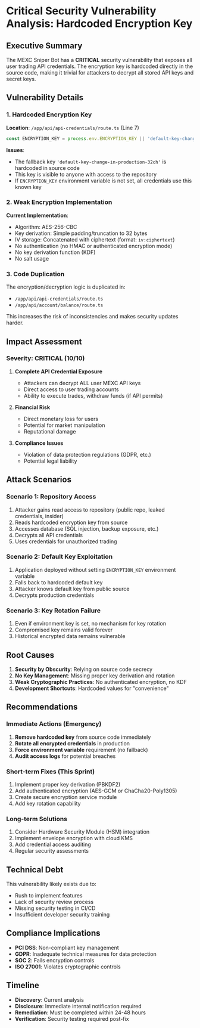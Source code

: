 # Critical Security Vulnerability Analysis: Hardcoded Encryption Key

## Executive Summary

The MEXC Sniper Bot has a **CRITICAL** security vulnerability that exposes all user trading API credentials. The encryption key is hardcoded directly in the source code, making it trivial for attackers to decrypt all stored API keys and secret keys.

## Vulnerability Details

### 1. **Hardcoded Encryption Key**

**Location**: `/app/api/api-credentials/route.ts` (Line 7)
```typescript
const ENCRYPTION_KEY = process.env.ENCRYPTION_KEY || 'default-key-change-in-production-32ch';
```

**Issues**:
- The fallback key `'default-key-change-in-production-32ch'` is hardcoded in source code
- This key is visible to anyone with access to the repository
- If `ENCRYPTION_KEY` environment variable is not set, all credentials use this known key

### 2. **Weak Encryption Implementation**

**Current Implementation**:
- Algorithm: AES-256-CBC
- Key derivation: Simple padding/truncation to 32 bytes
- IV storage: Concatenated with ciphertext (format: `iv:ciphertext`)
- No authentication (no HMAC or authenticated encryption mode)
- No key derivation function (KDF)
- No salt usage

### 3. **Code Duplication**

The encryption/decryption logic is duplicated in:
- `/app/api/api-credentials/route.ts`
- `/app/api/account/balance/route.ts`

This increases the risk of inconsistencies and makes security updates harder.

## Impact Assessment

### **Severity: CRITICAL (10/10)**

1. **Complete API Credential Exposure**
   - Attackers can decrypt ALL user MEXC API keys
   - Direct access to user trading accounts
   - Ability to execute trades, withdraw funds (if API permits)

2. **Financial Risk**
   - Direct monetary loss for users
   - Potential for market manipulation
   - Reputational damage

3. **Compliance Issues**
   - Violation of data protection regulations (GDPR, etc.)
   - Potential legal liability

## Attack Scenarios

### Scenario 1: Repository Access
1. Attacker gains read access to repository (public repo, leaked credentials, insider)
2. Reads hardcoded encryption key from source
3. Accesses database (SQL injection, backup exposure, etc.)
4. Decrypts all API credentials
5. Uses credentials for unauthorized trading

### Scenario 2: Default Key Exploitation
1. Application deployed without setting `ENCRYPTION_KEY` environment variable
2. Falls back to hardcoded default key
3. Attacker knows default key from public source
4. Decrypts production credentials

### Scenario 3: Key Rotation Failure
1. Even if environment key is set, no mechanism for key rotation
2. Compromised key remains valid forever
3. Historical encrypted data remains vulnerable

## Root Causes

1. **Security by Obscurity**: Relying on source code secrecy
2. **No Key Management**: Missing proper key derivation and rotation
3. **Weak Cryptographic Practices**: No authenticated encryption, no KDF
4. **Development Shortcuts**: Hardcoded values for "convenience"

## Recommendations

### Immediate Actions (Emergency)
1. **Remove hardcoded key** from source code immediately
2. **Rotate all encrypted credentials** in production
3. **Force environment variable** requirement (no fallback)
4. **Audit access logs** for potential breaches

### Short-term Fixes (This Sprint)
1. Implement proper key derivation (PBKDF2)
2. Add authenticated encryption (AES-GCM or ChaCha20-Poly1305)
3. Create secure encryption service module
4. Add key rotation capability

### Long-term Solutions
1. Consider Hardware Security Module (HSM) integration
2. Implement envelope encryption with cloud KMS
3. Add credential access auditing
4. Regular security assessments

## Technical Debt

This vulnerability likely exists due to:
- Rush to implement features
- Lack of security review process
- Missing security testing in CI/CD
- Insufficient developer security training

## Compliance Implications

- **PCI DSS**: Non-compliant key management
- **GDPR**: Inadequate technical measures for data protection
- **SOC 2**: Fails encryption controls
- **ISO 27001**: Violates cryptographic controls

## Timeline

- **Discovery**: Current analysis
- **Disclosure**: Immediate internal notification required
- **Remediation**: Must be completed within 24-48 hours
- **Verification**: Security testing required post-fix